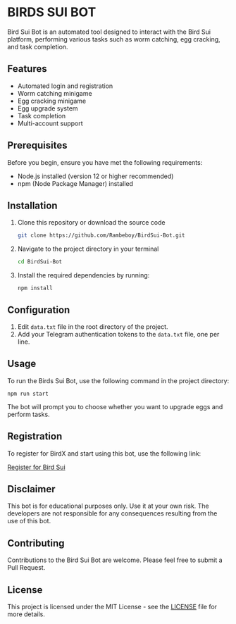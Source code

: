 # BIRDS SUI BOT

Bird Sui Bot is an automated tool designed to interact with the Bird Sui platform, performing various tasks such as worm catching, egg cracking, and task completion.

## Features

- Automated login and registration
- Worm catching minigame
- Egg cracking minigame
- Egg upgrade system
- Task completion
- Multi-account support

## Prerequisites

Before you begin, ensure you have met the following requirements:

- Node.js installed (version 12 or higher recommended)
- npm (Node Package Manager) installed

## Installation

1. Clone this repository or download the source code
   ```bash
   git clone https://github.com/Rambeboy/BirdSui-Bot.git
   ```
2. Navigate to the project directory in your terminal
   ```bash
   cd BirdSui-Bot
   ```
3. Install the required dependencies by running:

   ```
   npm install
   ```

## Configuration

1. Edit `data.txt` file in the root directory of the project.
2. Add your Telegram authentication tokens to the `data.txt` file, one per line.

## Usage

To run the Birds Sui Bot, use the following command in the project directory:

```
npm run start
```

The bot will prompt you to choose whether you want to upgrade eggs and perform tasks.

## Registration

To register for BirdX and start using this bot, use the following link:

[Register for Bird Sui](https://t.me/birdx2_bot/birdx?startapp=6896240442)

## Disclaimer

This bot is for educational purposes only. Use it at your own risk. The developers are not responsible for any consequences resulting from the use of this bot.

## Contributing

Contributions to the Bird Sui Bot are welcome. Please feel free to submit a Pull Request.

## License

This project is licensed under the MIT License - see the [LICENSE](LICENSE) file for more details.
